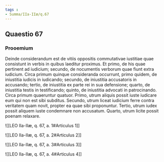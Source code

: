 ```yaml
---
tags : 
- Summa/IIa-IIæ/q.67
---
```


## Quaestio 67

### Prooemium

Deinde considerandum est de vitiis oppositis commutativae iustitiae quae consistunt in verbis in quibus laeditur proximus. Et primo, de his quae pertinent ad iudicium; secundo, de nocumentis verborum quae fiunt extra iudicium. Circa primum quinque consideranda occurrunt, primo quidem, de iniustitia iudicis in iudicando; secundo, de iniustitia accusatoris in accusando; tertio, de iniustitia ex parte rei in sua defensione; quarto, de iniustitia testis in testificando; quinto, de iniustitia advocati in patrocinando. Circa primum quaeruntur quatuor. Primo, utrum aliquis possit iuste iudicare eum qui non est sibi subditus. Secundo, utrum liceat iudicium ferre contra veritatem quam novit, propter ea quae sibi proponuntur. Tertio, utrum iudex possit aliquem iuste condemnare non accusatum. Quarto, utrum licite possit poenam relaxare.

![[LEO IIa-IIæ, q. 67, a. 1#Articulus 1]]

![[LEO IIa-IIæ, q. 67, a. 2#Articulus 2]]

![[LEO IIa-IIæ, q. 67, a. 3#Articulus 3]]

![[LEO IIa-IIæ, q. 67, a. 4#Articulus 4]]

